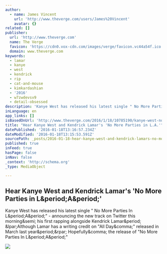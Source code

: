 ```yaml
---
author:
  - name: James Vincent
    url: 'http://www.theverge.com/users/James%20Vincent'
    avatar: {}
related: []
publisher:
  url: 'http://www.theverge.com'
  name: The Verge
  favicon: 'https://cdn0.vox-cdn.com/images/verge/favicon.vc44a54f.ico'
  domain: www.theverge.com
keywords:
  - lamar
  - kanye
  - west
  - kendrick
  - rip
  - cat-and-mouse
  - kimkardashian
  - '2016'
  - w7zwdevsv9
  - detail-obsessed
description: 'Kanye West has released his latest single " No More Parties In L.A." - announcing the new track on Twitter this morning; his first rapping alongside Kendrick Lamar. (Although Lamar has a writing credit on "All Day," released in March last year.) Hopefully, the release of "No More Parties In L.A."'
inLanguage: en
app_links: []
isBasedOnUrl: 'http://www.theverge.com/2016/1/18/10785190/kanye-west-no-more-parties-in-la-listen'
title: "Hear Kanye West and Kendrick Lamar's 'No More Parties in L.A.'"
datePublished: '2016-01-18T13:16:57.234Z'
dateModified: '2016-01-18T13:15:53.591Z'
sourcePath: _posts/2016-01-18-hear-kanye-west-and-kendrick-lamars-no-more-parties-in-la.md
published: true
inFeed: true
hasPage: false
inNav: false
_context: 'http://schema.org'
_type: MediaObject

---
```

<article style=""><h1>Hear Kanye West and Kendrick Lamar's 'No More Parties in L&amp;period;A&amp;period;'</h1><p>Kanye West has released his latest single " No More Parties In L&amp;period;A&amp;period;" - announcing the new track on Twitter this morning&amp;semi; his first rapping alongside Kendrick Lamar&amp;period; &amp;lpar;Although Lamar has a writing credit on "All Day&amp;comma;" released in March last year&amp;period;&amp;rpar; Hopefully&amp;comma; the release of "No More Parties In L&amp;period;A&amp;period;"</p><img src="https://cdn1.vox-cdn.com/thumbor/b4WxkcHZvhR-kHLeJLKlwQcICAU=/0x61:500x342/1600x900/cdn0.vox-cdn.com/uploads/chorus_image/image/48584847/kanye_no_more_parties_in_LA.0.0.jpg" /></article>